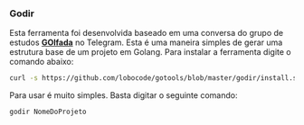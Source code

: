 ### Godir

Esta ferramenta foi desenvolvida baseado em uma conversa do grupo de estudos **[GOlfada](https://golfada.github.io)** no Telegram. Esta é uma maneira simples de gerar uma estrutura base de um projeto em Golang. Para instalar a ferramenta digite o comando abaixo:

```bash
curl -s https://github.com/lobocode/gotools/blob/master/godir/install.sh | sudo bash
```

Para usar é muito simples. Basta digitar o seguinte comando:

```bash
godir NomeDoProjeto
```
